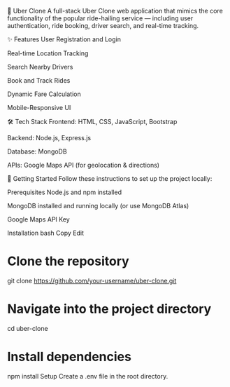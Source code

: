 🚖 Uber Clone
A full-stack Uber Clone web application that mimics the core functionality of the popular ride-hailing service — including user authentication, ride booking, driver search, and real-time tracking.

✨ Features
User Registration and Login

Real-time Location Tracking

Search Nearby Drivers

Book and Track Rides

Dynamic Fare Calculation

Mobile-Responsive UI

🛠️ Tech Stack
Frontend: HTML, CSS, JavaScript, Bootstrap

Backend: Node.js, Express.js

Database: MongoDB

APIs: Google Maps API (for geolocation & directions)

🚀 Getting Started
Follow these instructions to set up the project locally:

Prerequisites
Node.js and npm installed

MongoDB installed and running locally (or use MongoDB Atlas)

Google Maps API Key

Installation
bash
Copy
Edit
# Clone the repository
git clone https://github.com/your-username/uber-clone.git

# Navigate into the project directory
cd uber-clone

# Install dependencies
npm install
Setup
Create a .env file in the root directory.


